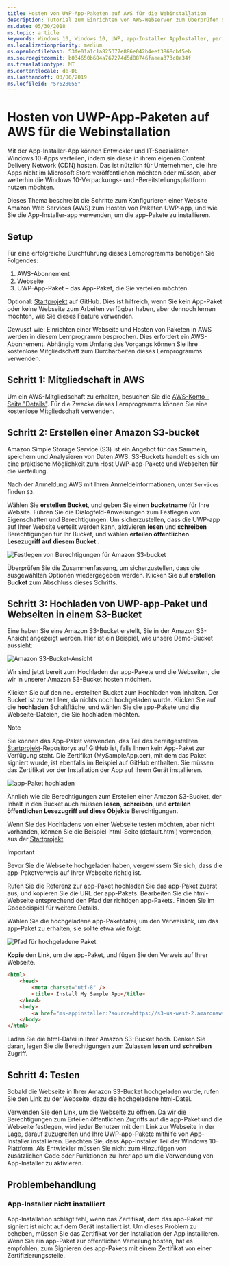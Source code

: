 ```yaml
---
title: Hosten von UWP-App-Paketen auf AWS für die Webinstallation
description: Tutorial zum Einrichten von AWS-Webserver zum Überprüfen des app-Installation über App-Installer-App
ms.date: 05/30/2018
ms.topic: article
keywords: Windows 10, Windows 10, UWP, app-Installer AppInstaller, per sideload übertragen, im Zusammenhang festgelegt ist, optionale Pakete, AWS
ms.localizationpriority: medium
ms.openlocfilehash: 53fe01a1c1a825377e886e042b4eef3868cbf5eb
ms.sourcegitcommit: b034650b684a767274d5d88746faeea373c8e34f
ms.translationtype: MT
ms.contentlocale: de-DE
ms.lasthandoff: 03/06/2019
ms.locfileid: "57628055"
---
```

# <a name="hosting-uwp-app-packages-on-aws-for-web-install"></a>Hosten von UWP-App-Paketen auf AWS für die Webinstallation

Mit der App-Installer-App können Entwickler und IT-Spezialisten Windows 10-Apps verteilen, indem sie diese in ihrem eigenen Content Delivery Network (CDN) hosten. Das ist nützlich für Unternehmen, die ihre Apps nicht im Microsoft Store veröffentlichen möchten oder müssen, aber weiterhin die Windows 10-Verpackungs- und -Bereitstellungsplattform nutzen möchten.

Dieses Thema beschreibt die Schritte zum Konfigurieren einer Website Amazon Web Services (AWS) zum Hosten von Paketen UWP-app, und wie Sie die App-Installer-app verwenden, um die app-Pakete zu installieren.

## <a name="setup"></a>Setup

Für eine erfolgreiche Durchführung dieses Lernprogramms benötigen Sie Folgendes:
 
1. AWS-Abonnement 
2. Webseite
3. UWP-App-Paket – das App-Paket, die Sie verteilen möchten

Optional: [Startprojekt](https://github.com/AppInstaller/MySampleWebApp) auf GitHub. Dies ist hilfreich, wenn Sie kein App-Paket oder keine Webseite zum Arbeiten verfügbar haben, aber dennoch lernen möchten, wie Sie dieses Feature verwenden.

Gewusst wie: Einrichten einer Webseite und Hosten von Paketen in AWS werden in diesem Lernprogramm besprochen. Dies erfordert ein AWS-Abonnement. Abhängig vom Umfang des Vorgangs können Sie ihre kostenlose Mitgliedschaft zum Durcharbeiten dieses Lernprogramms verwenden. 

## <a name="step-1---aws-membership"></a>Schritt 1: Mitgliedschaft in AWS
Um ein AWS-Mitgliedschaft zu erhalten, besuchen Sie die [AWS-Konto – Seite "Details"](https://aws.amazon.com/free/). Für die Zwecke dieses Lernprogramms können Sie eine kostenlose Mitgliedschaft verwenden.

## <a name="step-2---create-an-amazon-s3-bucket"></a>Schritt 2: Erstellen einer Amazon S3-bucket

Amazon Simple Storage Service (S3) ist ein Angebot für das Sammeln, speichern und Analysieren von Daten AWS. S3-Buckets handelt es sich um eine praktische Möglichkeit zum Host UWP-app-Pakete und Webseiten für die Verteilung. 

Nach der Anmeldung AWS mit Ihren Anmeldeinformationen, unter `Services` finden `S3`. 

Wählen Sie **erstellen Bucket**, und geben Sie einen **bucketname** für Ihre Website. Führen Sie die Dialogfeld-Anweisungen zum Festlegen von Eigenschaften und Berechtigungen. Um sicherzustellen, dass die UWP-app auf Ihrer Website verteilt werden kann, aktivieren **lesen** und **schreiben** Berechtigungen für Ihr Bucket, und wählen **erteilen öffentlichen Lesezugriff auf diesem Bucket** .

![Festlegen von Berechtigungen für Amazon S3-bucket](images/aws-permissions.png) 

Überprüfen Sie die Zusammenfassung, um sicherzustellen, dass die ausgewählten Optionen wiedergegeben werden. Klicken Sie auf **erstellen Bucket** zum Abschluss dieses Schritts. 

## <a name="step-3---upload-uwp-app-package-and-web-pages-to-an-s3-bucket"></a>Schritt 3: Hochladen von UWP-app-Paket und Webseiten in einem S3-Bucket

Eine haben Sie eine Amazon S3-Bucket erstellt, Sie in der Amazon S3-Ansicht angezeigt werden. Hier ist ein Beispiel, wie unsere Demo-Bucket aussieht:

![Amazon S3-Bucket-Ansicht](images/aws-post-create.png)

Wir sind jetzt bereit zum Hochladen der app-Pakete und die Webseiten, die wir in unserer Amazon S3-Bucket hosten möchten. 

Klicken Sie auf den neu erstellten Bucket zum Hochladen von Inhalten. Der Bucket ist zurzeit leer, da nichts noch hochgeladen wurde. Klicken Sie auf die **hochladen** Schaltfläche, und wählen Sie die app-Pakete und die Webseite-Dateien, die Sie hochladen möchten.

> [!NOTE]
> Sie können das App-Paket verwenden, das Teil des bereitgestellten [Startprojekt](https://github.com/AppInstaller/MySampleWebApp)-Repositorys auf GitHub ist, falls Ihnen kein App-Paket zur Verfügung steht. Die Zertifikat (MySampleApp.cer), mit dem das Paket signiert wurde, ist ebenfalls im Beispiel auf GitHub enthalten. Sie müssen das Zertifikat vor der Installation der App auf Ihrem Gerät installieren.

![app-Paket hochladen](images/aws-upload-package.png)

Ähnlich wie die Berechtigungen zum Erstellen einer Amazon S3-Bucket, der Inhalt in den Bucket auch müssen **lesen**, **schreiben**, und **erteilen öffentlichen Lesezugriff auf diese Objekte** Berechtigungen.

Wenn Sie des Hochladens von einer Webseite testen möchten, aber nicht vorhanden, können Sie die Beispiel-html-Seite (default.html) verwenden, aus der [Startprojekt](https://github.com/AppInstaller/MySampleWebApp/blob/master/MySampleWebApp/default.html).

> [!IMPORTANT]
> Bevor Sie die Webseite hochgeladen haben, vergewissern Sie sich, dass die app-Paketverweis auf Ihrer Webseite richtig ist. 

Rufen Sie die Referenz zur app-Paket hochladen Sie das app-Paket zuerst aus, und kopieren Sie die URL der app-Pakets. Bearbeiten Sie die html-Webseite entsprechend den Pfad der richtigen app-Pakets. Finden Sie im Codebeispiel für weitere Details. 

Wählen Sie die hochgeladene app-Paketdatei, um den Verweislink, um das app-Paket zu erhalten, sie sollte etwa wie folgt:

![Pfad für hochgeladene Paket](images/aws-package-path.png)

**Kopie** den Link, um die app-Paket, und fügen Sie den Verweis auf Ihrer Webseite. 

```html
<html>
    <head>
        <meta charset="utf-8" />
        <title> Install My Sample App</title>
    </head>
    <body>
        <a href="ms-appinstaller:?source=https://s3-us-west-2.amazonaws.com/appinstaller-aws-demo/MySampleApp.appxbundle"> Install My Sample App</a>
    </body>
</html>
```
Laden Sie die html-Datei in Ihrer Amazon S3-Bucket hoch. Denken Sie daran, legen Sie die Berechtigungen zum Zulassen **lesen** und **schreiben** Zugriff.

## <a name="step-4---test"></a>Schritt 4: Testen

Sobald die Webseite in Ihrer Amazon S3-Bucket hochgeladen wurde, rufen Sie den Link zu der Webseite, dazu die hochgeladene html-Datei.

Verwenden Sie den Link, um die Webseite zu öffnen. Da wir die Berechtigungen zum Erteilen öffentlichen Zugriffs auf die app-Paket und die Webseite festlegen, wird jeder Benutzer mit dem Link zur Webseite in der Lage, darauf zuzugreifen und Ihre UWP-app-Pakete mithilfe von App-Installer installieren. Beachten Sie, dass App-Installer Teil der Windows 10-Plattform. Als Entwickler müssen Sie nicht zum Hinzufügen von zusätzlichen Code oder Funktionen zu Ihrer app um die Verwendung von App-Installer zu aktivieren. 

## <a name="troubleshooting"></a>Problembehandlung

### <a name="app-installer-fails-to-install"></a>App-Installer nicht installiert 

App-Installation schlägt fehl, wenn das Zertifikat, dem das app-Paket mit signiert ist nicht auf dem Gerät installiert ist. Um dieses Problem zu beheben, müssen Sie das Zertifikat vor der Installation der App installieren. Wenn Sie ein app-Paket zur öffentlichen Verteilung hosten, hat es empfohlen, zum Signieren des app-Pakets mit einem Zertifikat von einer Zertifizierungsstelle. 


